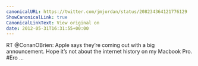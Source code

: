 ```yaml
---
canonicalURL: https://twitter.com/jmjordan/status/208234364121776129
ShowCanonicalLink: true
CanonicalLinkText: View original on
date: 2012-05-31T16:31:55+00:00
---
```

RT @ConanOBrien: Apple says they’re coming out with a big announcement. Hope it’s not about the internet history on my Macbook Pro. #Ero ...